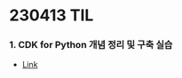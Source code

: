 # 230413 TIL
### 1. CDK for Python 개념 정리 및 구축 실습
* [Link](https://www.devops-eljoe.com/e5644552-4ebd-41ee-a74e-7148c5f8ec9f)